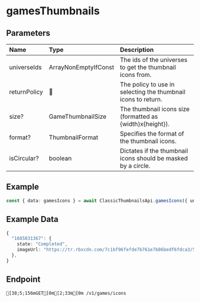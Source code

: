 
# gamesThumbnails


## Parameters
| Name         | Type                             | Description                                                   |
| :----------- | :------------------------------- | :------------------------------------------------------------ |
| universeIds  | ArrayNonEmptyIfConst<UniverseId> | The ids of the universes to get the thumbnail icons from.     |
| returnPolicy | 🤷                               | The policy to use in selecting the thumbnail icons to return. |
| size?        | GameThumbnailSize                | The thumbnail icons size (formatted as {width}x{height}).     |
| format?      | ThumbnailFormat                  | Specifies the format of the thumbnail icons.                  |
| isCircular?  | boolean                          | Dictates if the thumbnail icons should be masked by a circle. |



## Example
```ts copy showLineNumbers
const { data: gamesIcons } = await ClassicThumbnailsApi.gamesIcons({ universeIds: [1685831367] }); 
```


## Example Data
```ts copy showLineNumbers
{
  "1685831367": {
    state: "Completed",
    imageUrl: "https://tr.rbxcdn.com/7c1bf96fefde7b761e7b86bedf6fdca3/512/512/Image/Png",
  },
} 
```


## Endpoint
```ansi
[38;5;156mGET[0m[2;33m[0m /v1/games/icons
```
  